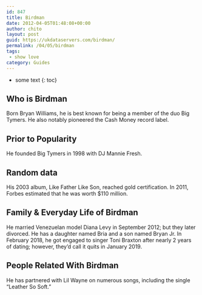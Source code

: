 ```yaml
---
id: 847
title: Birdman
date: 2012-04-05T01:48:08+00:00
author: chito
layout: post
guid: https://ukdataservers.com/birdman/
permalink: /04/05/birdman
tags:
 - show love
category: Guides
---
```


* some text
{: toc}


## Who is  Birdman
                  
                  
                  
Born Bryan Williams, he is best known for being a member of the duo Big Tymers. He also notably pioneered the Cash Money record label.
                  
                
                
                
## Prior to Popularity 
                  
                  
                  
He founded Big Tymers in 1998 with DJ Mannie Fresh.
                  
                
                
                
## Random data 
                  
                  
                  
His 2003 album, Like Father Like Son, reached gold certification. In 2011, Forbes estimated that he was worth $110 million.
                  
                
                
                
## Family & Everyday Life of Birdman
                  
                  
                  
He married Venezuelan model Diana Levy in September 2012; but they later divorced. He has a daughter named Bria and a son named Bryan Jr. In February 2018, he got engaged to singer Toni Braxton after nearly 2 years of dating; however, they&#8217;d call it quits in January 2019.
                  
                
                
                
## People Related With  Birdman
                  
                  
                  
He has partnered with Lil Wayne on numerous songs, including the single &#8220;Leather So Soft.&#8221;
                  
                
              
            
          
          
          
    
    
  
